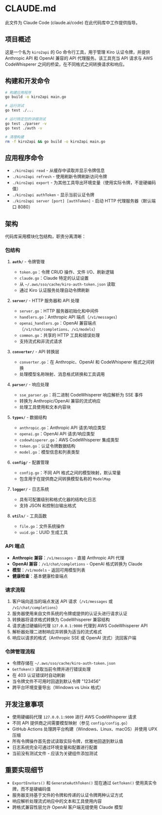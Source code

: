 # CLAUDE.md

此文件为 Claude Code (claude.ai/code) 在此代码库中工作提供指导。

## 项目概述

这是一个名为 `kiro2api` 的 Go 命令行工具，用于管理 Kiro 认证令牌，并提供 Anthropic API 和 OpenAI 兼容的 API 代理服务。该工具充当 API 请求与 AWS CodeWhisperer 之间的桥梁，在不同格式之间转换请求和响应。

## 构建和开发命令

```bash
# 构建应用程序
go build -o kiro2api main.go

# 运行测试
go test ./...

# 运行特定包的详细测试
go test ./parser -v
go test ./auth -v

# 清理构建
rm -f kiro2api && go build -o kiro2api main.go
```

## 应用程序命令

- `./kiro2api read` - 从缓存中读取并显示令牌信息
- `./kiro2api refresh` - 使用刷新令牌刷新访问令牌
- `./kiro2api export` - 为其他工具导出环境变量（使用实际令牌，不是硬编码值）
- `./kiro2api authToken` - 显示当前认证令牌
- `./kiro2api server [port] [authToken]` - 启动 HTTP 代理服务器（默认端口 8080）

## 架构

代码库采用模块化包结构，职责分离清晰：

### 包结构

1. **`auth/`** - 令牌管理
   - `token.go`：令牌 CRUD 操作、文件 I/O、刷新逻辑
   - `claude.go`：Claude 特定的认证设置
   - 从 `~/.aws/sso/cache/kiro-auth-token.json` 读取
   - 通过 Kiro 认证服务处理自动令牌刷新

2. **`server/`** - HTTP 服务器和 API 处理
   - `server.go`：HTTP 服务器初始化和中间件
   - `handlers.go`：Anthropic API 端点（`/v1/messages`）
   - `openai_handlers.go`：OpenAI 兼容端点（`/v1/chat/completions`、`/v1/models`）
   - `common.go`：共享的 HTTP 工具和错误处理
   - 支持流式和非流式请求

3. **`converter/`** - API 转换层
   - `converter.go`：在 Anthropic、OpenAI 和 CodeWhisperer 格式之间转换
   - 处理模型名称映射、消息格式转换和工具调用

4. **`parser/`** - 响应处理
   - `sse_parser.go`：将二进制 CodeWhisperer 响应解析为 SSE 事件
   - 转换为 Anthropic/OpenAI 兼容的流式响应
   - 处理工具使用和文本内容块

5. **`types/`** - 数据结构
   - `anthropic.go`：Anthropic API 请求/响应类型
   - `openai.go`：OpenAI API 请求/响应类型
   - `codewhisperer.go`：AWS CodeWhisperer 集成类型
   - `token.go`：认证令牌数据结构
   - `model.go`：模型信息和列表类型

6. **`config/`** - 配置管理
   - `config.go`：不同 API 格式之间的模型映射，默认常量
   - 包含用于在提供商之间转换模型名称的 `ModelMap`

7. **`logger/`** - 日志系统
   - 具有可配置级别和格式化器的结构化日志
   - 支持 JSON 和控制台输出格式

8. **`utils/`** - 工具函数
   - `file.go`：文件系统操作
   - `uuid.go`：UUID 生成工具

### API 端点

- **Anthropic 兼容**：`/v1/messages` - 直接 Anthropic API 代理
- **OpenAI 兼容**：`/v1/chat/completions` - OpenAI 格式转换为 Claude
- **模型**：`/v1/models` - 返回可用模型列表
- **健康检查**：基本健康检查端点

### 请求流程

1. 客户端向适当的端点发送 API 请求（`/v1/messages` 或 `/v1/chat/completions`）
2. 服务器使用来自文件系统的令牌或提供的认证头进行请求认证
3. 转换器将请求格式转换为 CodeWhisperer 兼容结构
4. 请求通过硬编码代理 `127.0.0.1:9000` 代理到 AWS CodeWhisperer API
5. 解析器处理二进制响应并转换为适当的流式格式
6. 响应以请求的格式（Anthropic SSE 或 OpenAI 流式）流回客户端

### 令牌管理流程

- 令牌存储在 `~/.aws/sso/cache/kiro-auth-token.json`
- `GetToken()` 读取当前令牌并进行错误处理
- 在 403 认证错误时自动刷新
- 当令牌文件不可用时回退到默认令牌 "123456"
- 跨平台环境变量导出（Windows vs Unix 格式）

## 开发注意事项

- 使用硬编码代理 `127.0.0.1:9000` 进行 AWS CodeWhisperer 请求
- 不同 API 提供商之间需要模型映射（参见 `config/config.go`）
- GitHub Actions 处理跨平台构建（Windows、Linux、macOS）并使用 UPX 压缩
- 所有令牌操作首先尝试读取实际令牌，优雅地回退到默认值
- 日志系统完全可通过环境变量和配置进行配置
- 当前没有测试文件 - 应该为关键组件添加测试

## 重要实现细节

- `ExportEnvVars()` 和 `GenerateAuthToken()` 现在通过 `GetToken()` 使用真实令牌，而不是硬编码值
- 服务器支持基于文件的令牌和传递的认证令牌两种认证方式
- 响应解析处理流式响应中的文本和工具使用内容
- 跨格式兼容性层允许 OpenAI 客户端无缝使用 Claude 模型